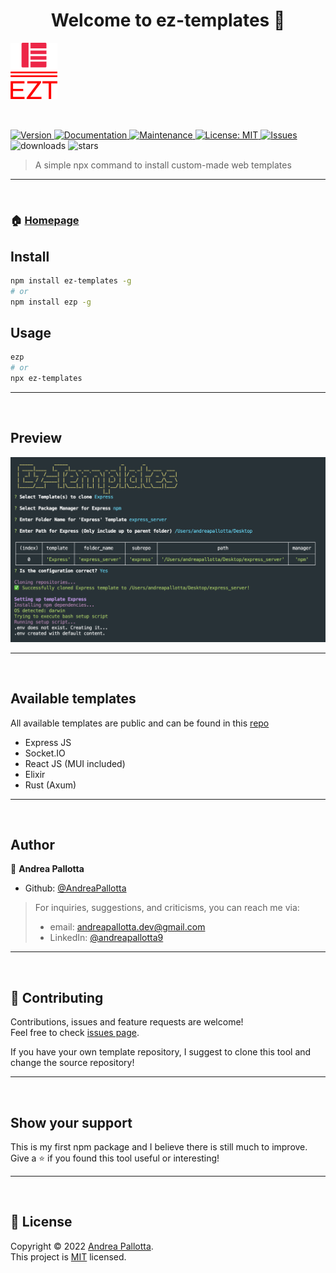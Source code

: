 <h1 align="center">Welcome to ez-templates 👋</h1>

<img alt="Logo" src="logo.svg" style="width: 75px; height: auto; padding-bottom: 2rem;" />
<p>
  <a href="https://www.npmjs.com/package/ez-templates" target="_blank">
    <img alt="Version" src="https://img.shields.io/npm/v/ez-templates.svg">
  </a>
  <a href="https://github.com/AndreaPallotta/EzWebTemplate#readme" target="_blank">
    <img alt="Documentation" src="https://img.shields.io/badge/documentation-yes-brightgreen.svg" />
  </a>
  <a href="https://github.com/AndreaPallotta/EzWebTemplate/graphs/commit-activity" target="_blank">
    <img alt="Maintenance" src="https://img.shields.io/badge/Maintained%3F-yes-green.svg" />
  </a>
  <a href="https://github.com/AndreaPallotta/EzWebTemplate/blob/master/LICENSE.md" target="_blank">
    <img alt="License: MIT" src="https://img.shields.io/github/license/AndreaPallotta/ez-templates" />
  </a>
  <a href="https://github.com/AndreaPallotta/ez-templates/issues" target="_blank">
    <img alt="Issues" src="https://img.shields.io/github/issues/AndreaPallotta/EzWebTemplate" />
  </a>
  <img alt="downloads" src="https://img.shields.io/npm/dt/ez-templates" />
  <img alt="stars" src="https://img.shields.io/github/stars/AndreaPallotta/ez-templates" />
</p>

> A simple npx command to install custom-made web templates

---

<br />

### 🏠 [Homepage](https://github.com/AndreaPallotta/EzWebTemplate#readme)

## Install

```sh
npm install ez-templates -g
# or
npm install ezp -g
```

## Usage

```sh
ezp
# or
npx ez-templates
```

---

<br />

## Preview

<img alt="Preview" src="preview.png" />

---

<br />

## Available templates

All available templates are public and can be found in this [repo](https://github.com/AndreaPallotta/Templates)

- Express JS
- Socket.IO
- React JS (MUI included)
- Elixir
- Rust (Axum)

---

<br />

## Author

👤 **Andrea Pallotta**

- Github: [@AndreaPallotta](https://github.com/AndreaPallotta)

> For inquiries, suggestions, and criticisms, you can reach me via:
>
> - email: [andreapallotta.dev@gmail.com](mailto:andreapallotta.dev@gmail.com)
> - LinkedIn: [@andreapallotta9](https://linkedin.com/in/andreapallotta9)

---

<br />

## 🤝 Contributing

Contributions, issues and feature requests are welcome!<br />Feel free to check [issues page](https://github.com/AndreaPallotta/EzWebTemplate/issues).

If you have your own template repository, I suggest to clone this tool and change the source repository!

---

<br />

## Show your support

This is my first npm package and I believe there is still
much to improve.
<br />
Give a ⭐️ if you found this tool useful or interesting!

---

<br />

## 📝 License

Copyright © 2022 [Andrea Pallotta](https://github.com/AndreaPallotta).<br />
This project is [MIT](https://github.com/AndreaPallotta/EzWebTemplate/blob/master/LICENSE) licensed.

